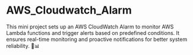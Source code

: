 # AWS_Cloudwatch_Alarm
This mini project sets up an AWS CloudWatch Alarm to monitor AWS Lambda functions and trigger alerts based on predefined conditions. It ensures real-time monitoring and proactive notifications for better system reliability. 🚀📊
